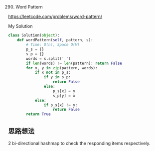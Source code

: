 ## 
290. Word Pattern

https://leetcode.com/problems/word-pattern/

My Solution

```python
class Solution(object):
    def wordPattern(self, pattern, s):
        # Time: O(n), Space O(M)
        p_s = {}
        s_p = {}
        words = s.split(' ')
        if len(words) != len(pattern): return False
        for x, y in zip(pattern, words):
            if x not in p_s:
                if y in s_p:
                    return False
                else:
                    p_s[x] = y
                    s_p[y] = x
            else:
                if p_s[x] != y:
                    return False
        return True
```

## 思路想法
2 bi-directional hashmap to check the responding items respectively.
